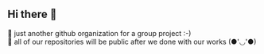 ## Hi there 👋

🙋 just another github organization for a group project :-) \
🙌 all of our repositories will be public after we done with our works (●'◡'●)
